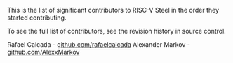 This is the list of significant contributors to RISC-V Steel in the order they started contributing.

To see the full list of contributors, see the revision history in source control.

Rafael Calcada - [github.com/rafaelcalcada](github.com/rafaelcalcada)
Alexander Markov - [github.com/AlexxMarkov](github.com/AlexxMarkov)
